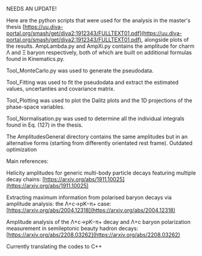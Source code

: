 NEEDS AN UPDATE!

Here are the python scripts that were used for the analysis in the master's thesis [https://uu.diva-portal.org/smash/get/diva2:1912343/FULLTEXT01.pdf](https://uu.diva-portal.org/smash/get/diva2:1912343/FULLTEXT01.pdf), alongside plots of the results. AmpLambda.py and AmpXi.py contains the amplitude for charm Λ and Ξ baryon respectively, both of which are built on additional formulas found in Kinematics.py.

Tool_MonteCarlo.py was used to generate the pseudodata.

Tool_Fitting was used to fit the pseudodata and extract the estimated values, uncertanties and covariance matrix.

Tool_Plotting was used to plot the Dalitz plots and the 1D projections of the phase-space variables.

Tool_Normalisation.py was used to determine all the individual integrals found in Eq. (127) in the thesis.

The AmplitudesGeneral directory contains the same amplitudes but in an alternative forms (starting from differently orientated rest frame). Outdated optimization

Main references:

Helicity amplitudes for generic multi-body particle decays featuring multiple decay chains: [https://arxiv.org/abs/1911.10025](https://arxiv.org/abs/1911.10025)

Extracting maximum information from polarised baryon decays via amplitude analysis: the Λ+c→pK−π+ case: [https://arxiv.org/abs/2004.12318](https://arxiv.org/abs/2004.12318)

Amplitude analysis of the Λ+c→pK−π+ decay and Λ+c baryon polarization measurement in semileptonic beauty hadron decays: [https://arxiv.org/abs/2208.03262](https://arxiv.org/abs/2208.03262)


Currently translating the codes to C++
